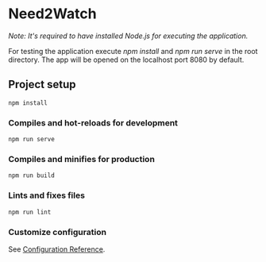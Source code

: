 # Need2Watch

*Note: It's required to have installed Node.js for executing the application.*

For testing the application execute *npm install* and *npm run serve* in the root directory. The app will be opened on the localhost port 8080 by default.

## Project setup
```
npm install
```

### Compiles and hot-reloads for development
```
npm run serve
```

### Compiles and minifies for production
```
npm run build
```

### Lints and fixes files
```
npm run lint
```

### Customize configuration
See [Configuration Reference](https://cli.vuejs.org/config/).
